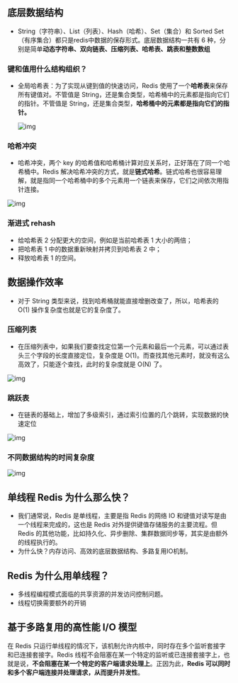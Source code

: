 ## 底层数据结构

- String（字符串）、List（列表）、Hash（哈希）、Set（集合）和 Sorted Set（有序集合）都只是redis中数据的保存形式。底层数据结构一共有 6 种，分别是简单**动态字符串、双向链表、压缩列表、哈希表、跳表和整数数组**

### 键和值用什么结构组织？

- 全局哈希表：为了实现从键到值的快速访问，Redis 使用了一个**哈希表**来保存所有键值对。不管值是 String，还是集合类型，哈希桶中的元素都是指向它们的指针。不管值是 String，还是集合类型，**哈希桶中的元素都是指向它们的指针。**

  ![img](https://gitee.com/joeyooa/data-images/raw/master/node/2021/1cc8eaed5d1ca4e3cdbaa5a3d48dfb5f.jpg)

### 哈希冲突

- 哈希冲突，两个 key 的哈希值和哈希桶计算对应关系时，正好落在了同一个哈希桶中。Redis 解决哈希冲突的方式，就是**链式哈希**。链式哈希也很容易理解，就是指同一个哈希桶中的多个元素用一个链表来保存，它们之间依次用指针连接。

![img](https://gitee.com/joeyooa/data-images/raw/master/node/2021/8ac4cc6cf94968a502161f85d072e428.jpg)

### 渐进式 rehash

- 给哈希表 2 分配更大的空间，例如是当前哈希表 1 大小的两倍；
- 把哈希表 1 中的数据重新映射并拷贝到哈希表 2 中；
- 释放哈希表 1 的空间。

## 数据操作效率

- 对于 String 类型来说，找到哈希桶就能直接增删改查了，所以，哈希表的 O(1) 操作复杂度也就是它的复杂度了。

### 压缩列表

- 在压缩列表中，如果我们要查找定位第一个元素和最后一个元素，可以通过表头三个字段的长度直接定位，复杂度是 O(1)。而查找其他元素时，就没有这么高效了，只能逐个查找，此时的复杂度就是 O(N) 了。

![img](https://gitee.com/joeyooa/data-images/raw/master/node/2021/9587e483f6ea82f560ff10484aaca4a0.jpg)

### 跳跃表

- 在链表的基础上，增加了多级索引，通过索引位置的几个跳转，实现数据的快速定位

![img](https://gitee.com/joeyooa/data-images/raw/master/node/2021/1eca7135d38de2yy16681c2bbc4f3fb4.jpg)

### 不同数据结构的时间复杂度

![img](https://gitee.com/joeyooa/data-images/raw/master/node/2021/fb7e3612ddee8a0ea49b7c40673a0cf0.jpg)



## 单线程 Redis 为什么那么快？

- 我们通常说，Redis 是单线程，主要是指 Redis 的网络 IO 和键值对读写是由一个线程来完成的，这也是 Redis 对外提供键值存储服务的主要流程。但 Redis 的其他功能，比如持久化、异步删除、集群数据同步等，其实是由额外的线程执行的。
- 为什么快？内存访问、高效的底层数据结构、多路复用IO机制。

## Redis 为什么用单线程？

- 多线程编程模式面临的共享资源的并发访问控制问题。
- 线程切换需要额外的开销

## 基于多路复用的高性能 I/O 模型

在 Redis 只运行单线程的情况下，该机制允许内核中，同时存在多个监听套接字和已连接套接字。Redis 线程不会阻塞在某一个特定的监听或已连接套接字上，也就是说，**不会阻塞在某一个特定的客户端请求处理上**。正因为此，**Redis 可以同时和多个客户端连接并处理请求，从而提升并发性**。

